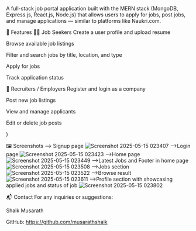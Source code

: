 A full-stack job portal application built with the MERN stack (MongoDB, Express.js, React.js, Node.js) that allows users to apply for jobs, post jobs, and manage applications — similar to platforms like Naukri.com.

🔗 Features
👩‍💼 Job Seekers
Create a user profile and upload resume

Browse available job listings

Filter and search jobs by title, location, and type

Apply for jobs

Track application status

🏢 Recruiters / Employers
Register and login as a company

Post new job listings

View and manage applicants

Edit or delete job posts

)

🖼️ Screenshots
--> Signup page
![Screenshot 2025-05-15 023407](https://github.com/user-attachments/assets/6f01234c-a0ac-4b6c-bdb4-63ff618f9e7a)
-->Login page
![Screenshot 2025-05-15 023423](https://github.com/user-attachments/assets/beb9aa67-6c68-4a7d-99da-a529c24b8edc)
-->Home page
![Screenshot 2025-05-15 023449](https://github.com/user-attachments/assets/df101760-271c-419a-829d-75c3c1b6954e)
-->Latest Jobs and Footer in home page
![Screenshot 2025-05-15 023508](https://github.com/user-attachments/assets/292d3f2e-04fd-4652-9010-9ebcb8918b1f)
-->Jobs section
![Screenshot 2025-05-15 023522](https://github.com/user-attachments/assets/25dec3e7-48b8-451d-a98f-ad12e7d301c2)
-->Browse result
![Screenshot 2025-05-15 023611](https://github.com/user-attachments/assets/b44f61fe-0620-415d-8008-4f4e6bce20a1)
-->Profile section with showcasing applied jobs and status of job
![Screenshot 2025-05-15 023802](https://github.com/user-attachments/assets/3dc69d8d-2dbe-433c-a25d-c92596ca8a24)

📬 Contact
For any inquiries or suggestions:

Shaik Musarath

GitHub: https://github.com/musarathshaik











